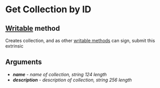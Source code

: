 # Get Collection by ID

## [Writable](#) method

Creates collection, and as other [writable methods](#) can sign, submit this extrinsic

## Arguments

- ***name*** - _name of collection, string 124 length_
- ***description*** - _description of collection, string 256 length_

